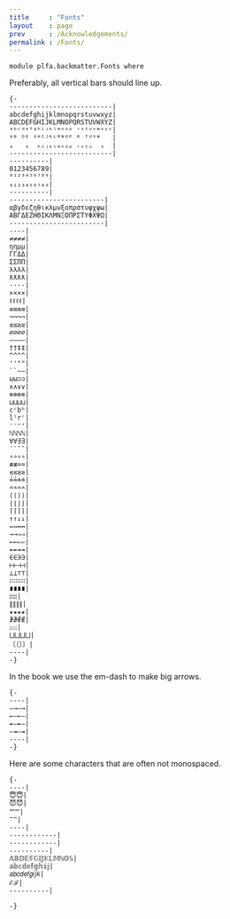 ```yaml
---
title     : "Fonts"
layout    : page
prev      : /Acknowledgements/
permalink : /Fonts/
---
```


```
module plfa.backmatter.Fonts where
```

Preferably, all vertical bars should line up.

```
{-
--------------------------|
abcdefghijklmnopqrstuvwxyz|
ABCDEFGHIJKLMNOPQRSTUVWXYZ|
ᵃᵇᶜᵈᵉᶠᵍʰⁱʲᵏˡᵐⁿᵒᵖ ʳˢᵗᵘᵛʷˣʸᶻ|
ᴬᴮ ᴰᴱ ᴳᴴᴵᴶᴷᴸᴹᴺᴼᴾ ᴿ ᵀᵁⱽᵂ   |
ₐ   ₑ  ₕᵢⱼₖₗₘₙₒₚ ᵣₛₜᵤ  ₓ  |
--------------------------|
----------|
0123456789|
⁰¹²³⁴⁵⁶⁷⁸⁹|
₀₁₂₃₄₅₆₇₈₉|
----------|
------------------------|
αβγδεζηθικλμνξοπρστυφχψω|
ΑΒΓΔΕΖΗΘΙΚΛΜΝΞΟΠΡΣΤΥΦΧΨΩ|
------------------------|
----|
≠≠≠≠|
ηημμ|
ΓΓΔΔ|
ΣΣΠΠ|
λλλλ|
ƛƛƛƛ|
····|
××××|
ℓℓℓℓ|
≡≡≡≡|
¬¬¬¬|
≤≤≥≥|
∅∅∅∅|
————|
††‡‡|
^^^^|
''""|
``~~|
⊎⊎⊃⊃|
∧∧∨∨|
⊗⊗⊗⊗|
⊔⊔⊔⊔|
cᶜbᵇ|
lˡrʳ|
⁻⁻⁺⁺|
ℕℕℕℕ|
∀∀∃∃|
′′″″|
∘∘∘∘|
‌≢≢≃≃|
≲≲≳≳|
≟≟≐≐|
∸∸∸∸|
⟨⟨⟩⟩|
⌊⌊⌋⌋|
⌈⌈⌉⌉|
↑↑↓↓|
⇔⇔↔↔|
→→⇒⇒|
←←⇐⇐|
↞↞↠↠|
∈∈∋∋|
⊢⊢⊣⊣|
⊥⊥⊤⊤|
∷∷∷∷|
∎∎∎∎|
⦂⦂⦂⦂|
∥∥∥∥|
★★★★|
∌∌∉∉|
⨟⨟⨟⨟|
⨆⨆⨆⨆|
〔〔〕〕|
----|
-}
```

In the book we use the em-dash to make big arrows.

```
{-
----|
—→—→|
←—←—|
↞—↞—|
—↠—↠|
----|
-}
```

Here are some characters that are often not monospaced.

```
{-
----|
😇😇|
😈😈|
⁗⁗|
‴‴|
----|
------------|
------------|
----------|
𝔸𝔹𝔻𝔼𝔽𝔾𝕀𝕁𝕂𝕃𝕄ℕ𝕆𝕊|
𝕒𝕓𝕔𝕕𝕖𝕗𝕘𝕙𝕚𝕛|
𝑎𝑏𝑐𝑑𝑒𝑓𝑔𝑖𝑗𝑘|
ℰℱ|
----------|

-}
```
